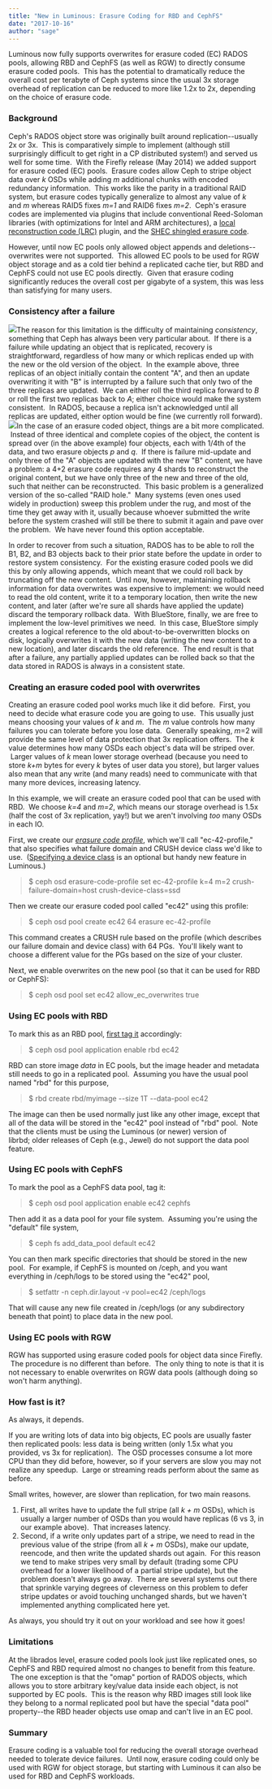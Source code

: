 ```yaml
---
title: "New in Luminous: Erasure Coding for RBD and CephFS"
date: "2017-10-16"
author: "sage"
---
```


Luminous now fully supports overwrites for erasure coded (EC) RADOS pools, allowing RBD and CephFS (as well as RGW) to directly consume erasure coded pools.  This has the potential to dramatically reduce the overall cost per terabyte of Ceph systems since the usual 3x storage overhead of replication can be reduced to more like 1.2x to 2x, depending on the choice of erasure code.

### Background

Ceph's RADOS object store was originally built around replication--usually 2x or 3x.  This is comparatively simple to implement (although still surprisingly difficult to get right in a CP distributed system!) and served us well for some time.  With the Firefly release (May 2014) we added support for erasure coded (EC) pools.  Erasure codes allow Ceph to stripe object data over _k_ OSDs while adding _m_ additional chunks with encoded redundancy information.  This works like the parity in a traditional RAID system, but erasure codes typically generalize to almost any value of _k_ and _m_ whereas RAID5 fixes _m=1_ and RAID6 fixes _m=2_.  Ceph's erasure codes are implemented via plugins that include conventional Reed-Soloman libraries (with optimizations for Intel and ARM architectures), a [local reconstruction code (LRC)](http://docs.ceph.com/docs/master/rados/operations/erasure-code-lrc/) plugin, and the [SHEC shingled erasure code](http://docs.ceph.com/docs/master/rados/operations/erasure-code-shec/).

However, until now EC pools only allowed object appends and deletions--overwrites were not supported.  This allowed EC pools to be used for RGW object storage and as a cold tier behind a replicated cache tier, but RBD and CephFS could not use EC pools directly.  Given that erasure coding significantly reduces the overall cost per gigabyte of a system, this was less than satisfying for many users.

### Consistency after a failure

[![](images/replication-1.png)](http://ceph.com/wp-content/uploads/2017/10/replication-1.png)The reason for this limitation is the difficulty of maintaining _consistency_, something that Ceph has always been very particular about.  If there is a failure while updating an object that is replicated, recovery is straightforward, regardless of how many or which replicas ended up with the new or the old version of the object.  In the example above, three replicas of an object initially contain the content "A", and then an update overwriting it with "B" is interrupted by a failure such that only two of the three replicas are updated.  We can either roll the third replica forward to _B_ or roll the first two replicas back to _A_; either choice would make the system consistent.  In RADOS, because a replica isn't acknowledged until all replicas are updated, either option would be fine (we currently roll forward).[![](images/ec-1.png)](http://ceph.com/wp-content/uploads/2017/10/ec-1.png)In the case of an erasure coded object, things are a bit more complicated.  Instead of three identical and complete copies of the object, the content is spread over (in the above example) four objects, each with 1/4th of the data, and two erasure objects _p_ and _q_.  If there is failure mid-update and only three of the "A" objects are updated with the new "B" content, we have a problem: a 4+2 erasure code requires any 4 shards to reconstruct the original content, but we have only three of the new and three of the old, such that neither can be reconstructed.  This basic problem is a generalized version of the so-called "RAID hole."  Many systems (even ones used widely in production) sweep this problem under the rug, and most of the time they get away with it, usually because whoever submitted the write before the system crashed will still be there to submit it again and pave over the problem.  We have never found this option acceptable.

In order to recover from such a situation, RADOS has to be able to roll the B1, B2, and B3 objects back to their prior state before the update in order to restore system consistency.  For the existing erasure coded pools we did this by only allowing appends, which meant that we could roll back by truncating off the new content.  Until now, however, maintaining rollback information for data overwrites was expensive to implement: we would need to read the old content, write it to a temporary location, then write the new content, and later (after we're sure all shards have applied the update) discard the temporary rollback data.  With BlueStore, finally, we are free to implement the low-level primitives we need.  In this case, BlueStore simply creates a logical reference to the old about-to-be-overwritten blocks on disk, logically overwrites it with the new data (writing the new content to a new location), and later discards the old reference.  The end result is that after a failure, any partially applied updates can be rolled back so that the data stored in RADOS is always in a consistent state.

### Creating an erasure coded pool with overwrites

Creating an erasure coded pool works much like it did before.  First, you need to decide what erasure code you are going to use.  This usually just means choosing your values of _k_ and _m_.  The _m_ value controls how many failures you can tolerate before you lose data.  Generally speaking, _m_\=2 will provide the same level of data protection that 3x replication offers.  The _k_ value determines how many OSDs each object's data will be striped over.  Larger values of _k_ mean lower storage overhead (because you need to store _k+m_ bytes for every _k_ bytes of user data you store), but larger values also mean that any write (and many reads) need to communicate with that many more devices, increasing latency.

In this example, we will create an erasure coded pool that can be used with RBD.  We choose _k=4_ and _m=2_, which means our storage overhead is 1.5x (half the cost of 3x replication, yay!) but we aren't involving _too_ many OSDs in each IO.

First, we create our [_erasure code profile_](http://docs.ceph.com/docs/master/rados/operations/erasure-code-profile/), which we'll call "ec-42-profile," that also specifies what failure domain and CRUSH device class we'd like to use.  ([Specifying a device class](http://ceph.com/community/new-luminous-crush-device-classes/) is an optional but handy new feature in Luminous.)

> $ ceph osd erasure-code-profile set ec-42-profile k=4 m=2 crush-failure-domain=host crush-device-class=ssd

Then we create our erasure coded pool called "ec42" using this profile:

> $ ceph osd pool create ec42 64 erasure ec-42-profile

This command creates a CRUSH rule based on the profile (which describes our failure domain and device class) with 64 PGs.  You'll likely want to choose a different value for the PGs based on the size of your cluster.

Next, we enable overwrites on the new pool (so that it can be used for RBD or CephFS):

> $ ceph osd pool set ec42 allow\_ec\_overwrites true

### Using EC pools with RBD

To mark this as an RBD pool, [first tag it](http://ceph.com/community/new-luminous-pool-tags/) accordingly:

> $ ceph osd pool application enable rbd ec42

RBD can store image _data_ in EC pools, but the image header and metadata still needs to go in a replicated pool.  Assuming you have the usual pool named "rbd" for this purpose,

> $ rbd create rbd/myimage --size 1T --data-pool ec42

The image can then be used normally just like any other image, except that all of the data will be stored in the "ec42" pool instead of "rbd" pool.  Note that the clients must be using the Luminous (or newer) version of librbd; older releases of Ceph (e.g., Jewel) do not support the data pool feature.

### Using EC pools with CephFS

To mark the pool as a CephFS data pool, tag it:

> $ ceph osd pool application enable ec42 cephfs

Then add it as a data pool for your file system.  Assuming you're using the "default" file system,

> $ ceph fs add\_data\_pool default ec42

You can then mark specific directories that should be stored in the new pool.  For example, if CephFS is mounted on /ceph, and you want everything in /ceph/logs to be stored using the "ec42" pool,

> $ setfattr -n ceph.dir.layout -v pool=ec42 /ceph/logs

That will cause any new file created in /ceph/logs (or any subdirectory beneath that point) to place data in the new pool.

### Using EC pools with RGW

RGW has supported using erasure coded pools for object data since Firefly.  The procedure is no different than before.  The only thing to note is that it is not necessary to enable overwrites on RGW data pools (although doing so won't harm anything).

### How fast is it?

As always, it depends.

If you are writing lots of data into big objects, EC pools are usually faster then replicated pools: less data is being written (only 1.5x what you provided, vs 3x for replication).  The OSD processes consume a lot more CPU than they did before, however, so if your servers are slow you may not realize any speedup.  Large or streaming reads perform about the same as before.

Small writes, however, are slower than replication, for two main reasons.

1. First, all writes have to update the full stripe (all _k + m_ OSDs), which is usually a larger number of OSDs than you would have replicas (6 vs 3, in our example above).  That increases latency.
2. Second, if a write only updates part of a stripe, we need to read in the previous value of the stripe (from all _k + m_ OSDs), make our update, reencode, and then write the updated shards out again.  For this reason we tend to make stripes very small by default (trading some CPU overhead for a lower likelihood of a partial stripe update), but the problem doesn't always go away.  There are several systems out there that sprinkle varying degrees of cleverness on this problem to defer stripe updates or avoid touching unchanged shards, but we haven't implemented anything complicated here yet.

As always, you should try it out on your workload and see how it goes!

### Limitations

At the librados level, erasure coded pools look just like replicated ones, so CephFS and RBD required almost no changes to benefit from this feature.  The one exception is that the "omap" portion of RADOS objects, which allows you to store arbitrary key/value data inside each object, is not supported by EC pools.  This is the reason why RBD images still look like they belong to a normal replicated pool but have the special "data pool" property--the RBD header objects use omap and can't live in an EC pool.

### Summary

Erasure coding is a valuable tool for reducing the overall storage overhead needed to tolerate device failures.  Until now, erasure coding could only be used with RGW for object storage, but starting with Luminous it can also be used for RBD and CephFS workloads.
